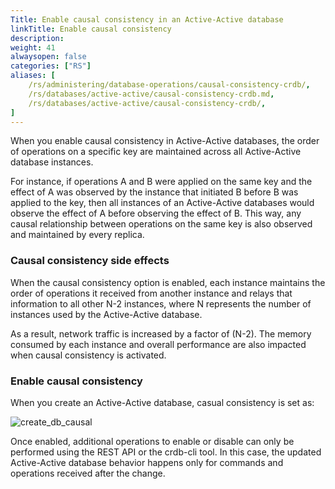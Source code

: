 ```yaml
---
Title: Enable causal consistency in an Active-Active database
linkTitle: Enable causal consistency
description: 
weight: 41
alwaysopen: false
categories: ["RS"]
aliases: [
    /rs/administering/database-operations/causal-consistency-crdb/,
    /rs/databases/active-active/causal-consistency-crdb.md,
    /rs/databases/active-active/causal-consistency-crdb/,
]
---
```

When you enable causal consistency in Active-Active databases,
the order of operations on a specific key are maintained across all Active-Active database instances.<!--more-->

For instance, if operations A and B were applied on the same key and the effect of A was observed by the instance that initiated B before B was applied to the key,
then all instances of an Active-Active databases would observe the effect of A before observing the effect of B.
This way, any causal relationship between operations on the same key is also observed and maintained by every replica.

### Causal consistency side effects

When the causal consistency option is enabled, each instance maintains the order of operations it received from another instance
and relays that information to all other N-2 instances,
where N represents the number of instances used by the Active-Active database.

As a result, network traffic is increased by a factor of (N-2).
The memory consumed by each instance and overall performance are also impacted when causal consistency is activated.

### Enable causal consistency

When you create an Active-Active database, casual consistency is set as:

![create_db_causal](/images/rs/create_db_causal.png)

Once enabled, additional operations to enable or disable can only be performed using the REST API or the crdb-cli tool.
In this case, the updated Active-Active database behavior happens only for commands and operations received after the change.
